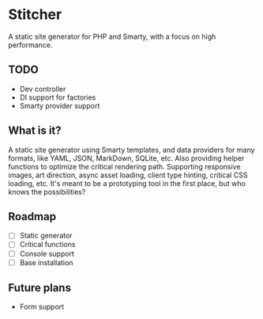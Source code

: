 # Stitcher

A static site generator for PHP and Smarty, with a focus on high performance.

## TODO

- Dev controller
- DI support for factories
- Smarty provider support

## What is it?

A static site generator using Smarty templates, and data providers for many formats, like YAML, JSON, MarkDown, SQLite, etc. 
Also providing helper functions to optimize the critical rendering path. Supporting responsive images, art direction, async asset loading, client type hinting, critical CSS loading, etc.
It's meant to be a prototyping tool in the first place, but who knows the possibilities?

## Roadmap

- [ ] Static generator
- [ ] Critical functions
- [ ] Console support
- [ ] Base installation

## Future plans

- Form support
